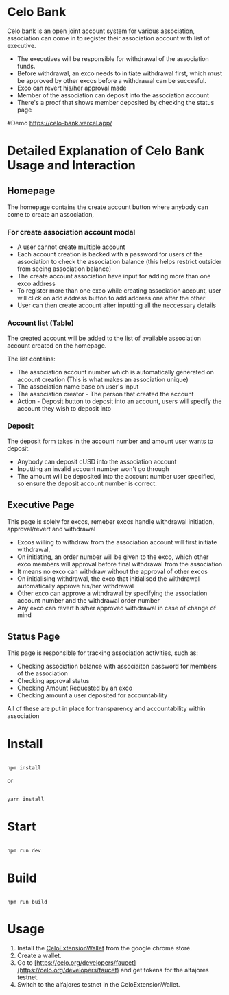 # Celo Bank

Celo bank is an open joint account system for various association, association can come in to register their association account with list of executive.
* The executives will be responsible for withdrawal of the association funds.
* Before withdrawal, an exco needs to initiate withdrawal first, which must be approved by other excos before a withdrawal can be succesful.
* Exco can revert his/her approval made
* Member of the association can deposit into the association account
* There's a proof that shows member deposited by checking the status page


#Demo
https://celo-bank.vercel.app/


# Detailed Explanation of Celo Bank Usage and Interaction

## Homepage

The homepage contains the create account button where anybody can come to create an association,

### For create association account modal
* A user cannot create multiple account
* Each account creation is backed  with a password for users of the association to check the association balance (this helps restrict outsider from seeing association balance)
* The create account association have input for adding more than one exco address
* To register more than one exco while creating association account, user will click on add address button to add address one after the other
* User can then create account after inputting all the neccessary details

### Account list (Table)
The created account will be added to the list of available association account created on the homepage.

The list contains:
* The association account number which is automatically generated on account creation (This is what makes an association unique)
* The association name base on user's input
* The association creator - The person that created the account
* Action - Deposit button to deposit into an account, users will specify the account they wish to deposit into

### Deposit

The deposit form takes in the account number and amount user wants to deposit.
* Anybody can deposit cUSD into the association account
* Inputting an invalid account number won't go through
* The amount will be deposited into the account number user specified, so ensure the deposit account number is correct.

## Executive Page

This page is solely for excos, remeber excos handle withdrawal initiation, approval/revert and withdrawal
* Excos willing to withdraw from the association account will first initiate withdrawal,
* On initiating, an order number will be given to the exco, which other exco members will approval before final withdrawal from the association
* It means no exco can withdraw without the approval of other excos
* On initialising withdrawal, the exco that initialised the withdrawal automatically approve his/her withdrawal
* Other exco can approve a withdrawal by specifying the association account number and the withdrawal order number
* Any exco can revert his/her approved withdrawal in case of change of mind

## Status Page

This page is responsible for tracking association activities, such as:
* Checking association balance with associaiton password for members of the association
* Checking approval status
* Checking Amount Requested by an exco
* Checking amount a user deposited for accountability

All of these are put in place for transparency and accountability within association






# Install

```

npm install

```

or

```

yarn install

```

# Start

```

npm run dev

```

# Build

```

npm run build

```
# Usage
1. Install the [CeloExtensionWallet](https://chrome.google.com/webstore/detail/celoextensionwallet/kkilomkmpmkbdnfelcpgckmpcaemjcdh?hl=en) from the google chrome store.
2. Create a wallet.
3. Go to [https://celo.org/developers/faucet](https://celo.org/developers/faucet) and get tokens for the alfajores testnet.
4. Switch to the alfajores testnet in the CeloExtensionWallet.